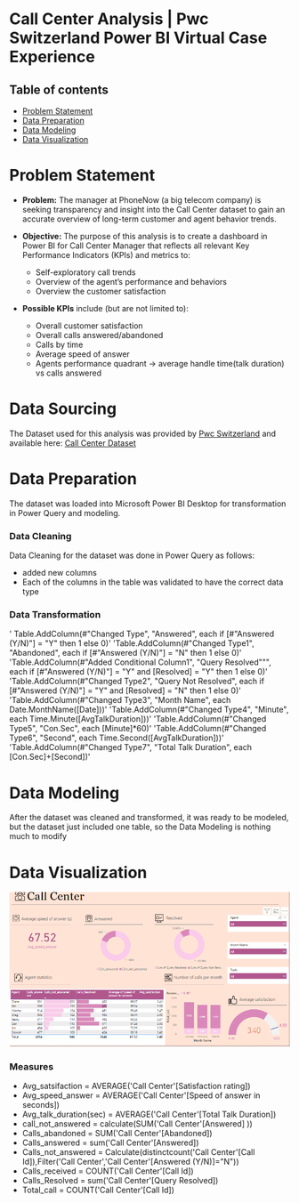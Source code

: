 #  Call Center Analysis | Pwc Switzerland Power BI Virtual Case Experience 

## Table of contents
- [Problem Statement](https://github.com/calmk/PWC-Virtual-Case-Experience/tree/main/Task%202:%20Call%20Center%20Dashboard#Problem-Statement)
- [Data Preparation](https://github.com/calmk/PWC-Virtual-Case-Experience/tree/main/Task%202:%20Call%20Center%20Dashboard#Data-Preparation)
- [Data Modeling](https://github.com/calmk/PWC-Virtual-Case-Experience/tree/main/Task%202:%20Call%20Center%20Dashboard#Data-Modeling)
- [Data Visualization](https://github.com/calmk/PWC-Virtual-Case-Experience/tree/main/Task%202:%20Call%20Center%20Dashboard#Data-Visualization)

# Problem Statement

- **Problem:** The manager at PhoneNow (a big telecom company) is seeking transparency and insight into the Call Center dataset to gain an accurate overview of long-term customer and agent behavior trends.
- **Objective:** The purpose of this analysis is to create a dashboard in Power BI for Call Center Manager that reflects all relevant Key Performance Indicators (KPIs) and metrics to:
    - Self-exploratory call trends
    - Overview of the agent’s performance and behaviors
    - Overview the customer satisfaction
    
- **Possible KPIs** include (but are not limited to):
    - Overall customer satisfaction
    - Overall calls answered/abandoned
    - Calls by time
    - Average speed of answer
    - Agents performance quadrant -> average handle time(talk duration) vs calls answered

# Data Sourcing

The Dataset used for this analysis was provided by [Pwc Switzerland](https://www.pwc.ch/en/careers-with-pwc/students/virtual-case-experience.html) and available here: [Call Center Dataset](https://github.com/calmk/PWC-Virtual-Case-Experience/blob/main/Task%202%3A%20Call%20Center%20Dashboard/01%20Call-Center-Dataset.xlsx)
# Data Preparation

The dataset was loaded into Microsoft Power BI Desktop for transformation in Power Query and modeling.


### Data Cleaning

Data Cleaning for the dataset was done in Power Query as follows:

- added new columns
- Each of the columns in the table was validated to have the correct data type
### Data Transformation
' Table.AddColumn(#"Changed Type", "Answered", each if [#"Answered (Y/N)"] = "Y" then 1 else 0)'
'Table.AddColumn(#"Changed Type1", "Abandoned", each if [#"Answered (Y/N)"] = "N" then 1 else 0)'
'Table.AddColumn(#"Added Conditional Column1", "Query Resolved""", each if [#"Answered (Y/N)"] = "Y" and [Resolved] = "Y" then 1 else 0)'
'Table.AddColumn(#"Changed Type2", "Query Not Resolved", each if [#"Answered (Y/N)"] = "Y" and [Resolved] = "N" then 1 else  0)'
'Table.AddColumn(#"Changed Type3", "Month Name", each Date.MonthName([Date]))'
'Table.AddColumn(#"Changed Type4", "Minute", each Time.Minute([AvgTalkDuration]))'
'Table.AddColumn(#"Changed Type5", "Con.Sec", each [Minute]*60)'
'Table.AddColumn(#"Changed Type6", "Second", each Time.Second([AvgTalkDuration]))'
'Table.AddColumn(#"Changed Type7", "Total Talk Duration", each [Con.Sec]+[Second])'

# Data Modeling

After the dataset was cleaned and transformed, it was ready to be modeled, but the dataset just included one table, so the Data Modeling is nothing much to modify

# Data Visualization
![dashboard github](https://github.com/nargesanalytics/pwc_call_center/blob/main/Screenshot%202023-10-28%20204516.png)

### Measures
- Avg_satsifaction = AVERAGE('Call Center'[Satisfaction rating])
- Avg_speed_answer = AVERAGE('Call Center'[Speed of answer in seconds])
- Avg_talk_duration(sec) = AVERAGE('Call Center'[Total Talk Duration])
- call_not_answered = calculate(SUM('Call Center'[Answered] ))
- Calls_abandoned = SUM('Call Center'[Abandoned])
- Calls_answered = sum('Call Center'[Answered])
- Calls_not_answered = Calculate(distinctcount('Call Center'[Call Id]),Filter('Call Center','Call Center'[Answered (Y/N)]="N"))
- Calls_received = COUNT('Call Center'[Call Id])
- Calls_Resolved = sum('Call Center'[Query Resolved])
- Total_call = COUNT('Call Center'[Call Id])
  

